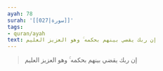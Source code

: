 ```yaml
---
ayah: 78
surah: '[[027|سورة]]'
tags:
- quran/ayah
text: إن ربك يقضي بينهم بحكمه ۚ وهو العزيز العليم
---
```

> إن ربك يقضي بينهم بحكمه ۚ وهو العزيز العليم
